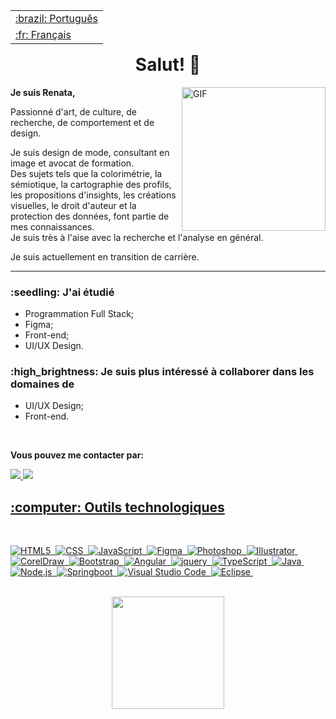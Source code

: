 <table align="right"> 
 <tr><td><a href="https://github.com/Renata-Fernandes/Renata-Fernandes/blob/main/README-pt-br">:brazil: Português</a></td></tr>
 <tr><td><a href="https://github.com/Renata-Fernandes/Renata-Fernandes/blob/main/README.md">:fr: Français</a></td></tr>
</table>


<h1 align="center"> Salut! 👋 </h1>

<img align="right" alt="GIF" src="https://user-images.githubusercontent.com/102121775/178090987-f793a7c7-6b18-42b2-9515-3a5cacb50edd.png" width="230px"/>

<p>
<b>Je suis Renata,</b>
<br>

Passionné d'art, de culture, de recherche, de comportement et de design.

Je suis design de mode, consultant en image et avocat de formation.<br>
Des sujets tels que la colorimétrie, la sémiotique, la cartographie des profils, les propositions d'insights, les créations visuelles, le droit d'auteur et la protection des données, font partie de mes connaissances.<br>
Je suis très à l'aise avec la recherche et l'analyse en général.

Je suis actuellement en transition de carrière.
</p>

<hr>


<h3>:seedling: J'ai étudié </h3>

- Programmation Full Stack;
- Figma;
- Front-end;
- UI/UX Design.

<h3>:high_brightness: Je suis plus intéressé à collaborer dans les domaines de </h3>

- UI/UX Design;
- Front-end.

<br>
<p>
  <b>Vous pouvez me contacter par:</b>
  </p>

<p>
  <a href="https://www.linkedin.com/in/renatafcosta/">
		<img src="https://img.shields.io/badge/LinkedIn-0077B5?style=for-the-badge&logo=linkedin&logoColor=white" />
  
  <a href="mailto:re.sourirez@gmail.com">
		<img src="https://img.shields.io/badge/Gmail-D14836?style=for-the-badge&logo=gmail&logoColor=white" />  
 </p>
 </div> 
 
<h2> :computer: Outils technologiques </h2>
<br>

![HTML5](https://img.shields.io/badge/-HTML5-260B02?style=flat&logo=HTML5)&nbsp;
![CSS](https://img.shields.io/badge/-CSS-260B02?style=flat&logo=CSS)&nbsp;
![JavaScript](https://img.shields.io/badge/-JavaScript-260B02?style=flat&logo=javascript)&nbsp;
![Figma](https://img.shields.io/badge/-Figma-260B02?style=flat&logo=figma)&nbsp;
![Photoshop](https://img.shields.io/badge/-Photoshop-260B02?style=flat&logo=photoshop)&nbsp;
![Illustrator](https://img.shields.io/badge/-Illustrator-260B02?style=flat&logo=illustrator)&nbsp;
![CorelDraw](https://img.shields.io/badge/-CorelDraw-260B02?style=flat&logo=coreldraw)&nbsp;
![Bootstrap](https://img.shields.io/badge/-Bootstrap-260B02?style=flat&logo=bootstrap)&nbsp;
![Angular](https://img.shields.io/badge/-Angular-260B02?style=flat&logo=angular)&nbsp;
![jquery](https://img.shields.io/badge/-jquery-260B02?style=flat&logo=jquery)&nbsp;
![TypeScript](https://img.shields.io/badge/-TypeScript-260B02?style=flat&logo=typescript)&nbsp;
![Java](https://img.shields.io/badge/-Java-260B02?style=flat&logo=java&logoColor=007396)&nbsp;
![Node.js](https://img.shields.io/badge/-Node.js-260B02?style=flat&logo=node.js)&nbsp;
![Springboot](https://img.shields.io/badge/-Springboot-260B02?style=flat&logo=springboot)&nbsp;
![Visual Studio Code](https://img.shields.io/badge/-VS%20Code-260B02?style=flat&logo=visual-studio-code)&nbsp;
![Eclipse](https://img.shields.io/badge/-Eclipse-260B02?style=flat&logo=eclipse)&nbsp;

<br>   
 
    
  <div align="center">
  <a href="https://github.com/Renata-Fernandes/Renata-Fernandes">
  <img height="180em" src= "https://github-readme-stats.vercel.app/api/top-langs/?username=Renata-Fernandes&layout=compact&theme=maroongold" />
  </div>
  
  <div>   
